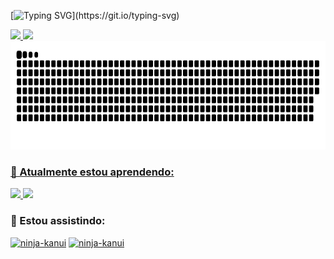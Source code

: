 [![Typing SVG](https://readme-typing-svg.demolab.com?font=Mulish&size=30&pause=1000&color=19F73B&width=600&lines=E+ai+blz%2C+meu+nome+e+Gladson.;Seja+bem+vindo+ao+meu+perfil+Github.)](https://git.io/typing-svg)

<div>
  <a href="https://github.com/gladson">
  <img height="180em" src="https://github-readme-stats.vercel.app/api?username=gladson&show_icons=true&theme=dracula&include_all_commits=true&count_private=true"/>
  <img height="180em" src="https://github-readme-stats.vercel.app/api/top-langs/?username=gladson&layout=compact&langs_count=7&theme=dracula&count_private=true"/>
  <img height="173em" src="https://raw.githubusercontent.com/gladson/gladson/main/github-gladson-contribution.svg"/>
</div>


  <!-- 
  ### 👀 Estou interessado em:
  <a href="https://www.linkedin.com/in/gladson-s-brito/">
    <img height="30em" src="https://img.shields.io/badge/LinkedIn-0077B5?style=for-the-badge&logo=linkedin&logoColor=white"/>
  </a>
  <a href="https://github.com/gladson/">
    <img height="30em" src="https://img.shields.io/badge/GitHub-100000?style=for-the-badge&logo=github&logoColor=white"/>
  </a>
  -->
  ### 🌱 Atualmente estou aprendendo:
  <a href="#">
    <img height="30em" src="https://img.shields.io/badge/Go-00ADD8?style=for-the-badge&logo=go&logoColor=white"/>
  </a>
  <a href="#">
    <img height="30em" src="https://img.shields.io/badge/Rust-100000?style=for-the-badge&logo=rust&logoColor=white"/>
  </a>

  ### 👀 Estou assistindo:
  [![ninja-kanui](https://img.youtube.com/vi/90whRiEwxnU/0.jpg)](https://www.youtube.com/watch?v=90whRiEwxnU)
  [![ninja-kanui](https://img.youtube.com/vi/ujv2fLp3lU8/0.jpg)](https://www.youtube.com/watch?v=ujv2fLp3lU8)
  
<!---  
  ### 💞️ Estou procurando colaborar em:
  <a href="url">link text</a>
  
  ### 📫 Como chegar até mim:
  <a href="url">link text</a>


gladson/gladson is a ✨ special ✨ repository because its `README.md` (this file) appears on your GitHub profile.
You can click the Preview link to take a look at your changes.
--->
